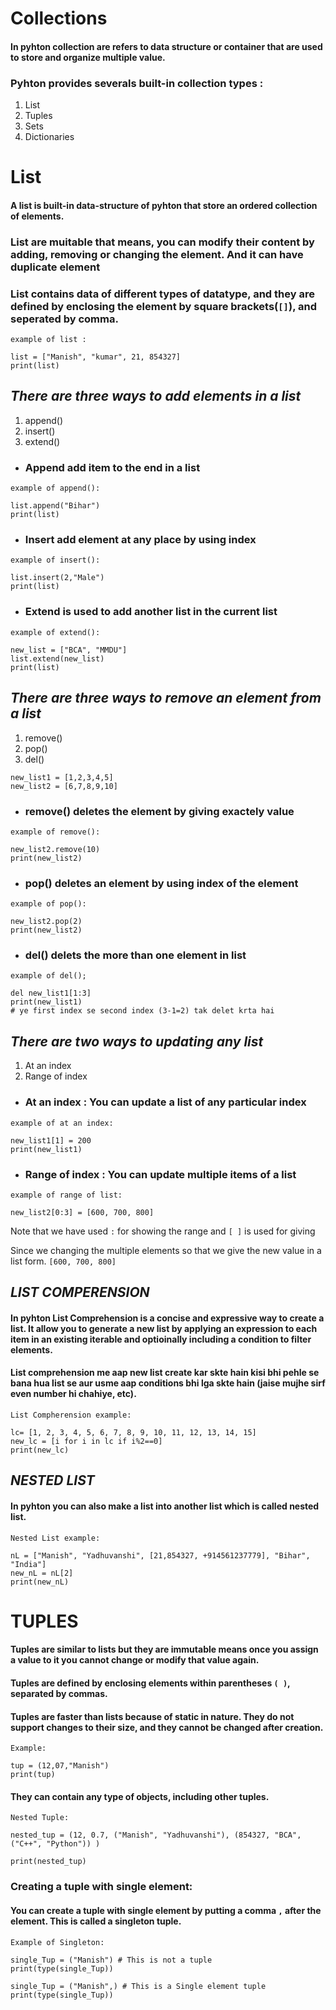 # Collections
#### In pyhton **collection**  are refers to data structure or container that are used to store and organize multiple value.
### Pyhton provides severals built-in collection types :
1. List
2. Tuples
3. Sets
4. Dictionaries

# List
#### A list is built-in data-structure of pyhton that store an ordered collection of elements.
### List are muitable that means, you can modify their content by adding, removing or changing the element. And it can have duplicate element
### List contains data of different types of datatype, and they are defined by enclosing the element by square brackets(`[]`), and seperated by comma.

```
example of list :

list = ["Manish", "kumar", 21, 854327]
print(list)
```

## *There are three ways to add elements in a list*
1. append()
2. insert()
3. extend()

- ### Append add item to the end in a list
```
example of append():

list.append("Bihar")
print(list)
```


- ### Insert add element at any place by using index
```
example of insert():

list.insert(2,"Male")
print(list)
```

- ### Extend is used to add another list in the current list
```
example of extend():

new_list = ["BCA", "MMDU"]
list.extend(new_list)
print(list)
```


## *There are three ways to remove an element from a list*
1. remove()
2. pop()
3. del()

```
new_list1 = [1,2,3,4,5]
new_list2 = [6,7,8,9,10]
```
- ### remove() deletes the element by giving exactely value
```
example of remove():

new_list2.remove(10)
print(new_list2)
```

- ### pop() deletes an element by using index of the element
```
example of pop():

new_list2.pop(2)
print(new_list2)
```

- ### del() delets the more than one element in list

```
example of del();

del new_list1[1:3]
print(new_list1)
# ye first index se second index (3-1=2) tak delet krta hai
```


## *There are two ways to updating any list*
1. At an index
2. Range of index

- ### At an index : You can update a list of any particular index
```
example of at an index:

new_list1[1] = 200
print(new_list1)
```

- ### Range of index : You can update multiple items of a list
```
example of range of list:

new_list2[0:3] = [600, 700, 800]
```
Note that we have used `:` for showing the range and `[ ]` is used for giving

Since we changing the multiple elements so that we give the new value in a list form. `[600, 700, 800]`



## _LIST COMPERENSION_
#### In pyhton **List Comprehension** is a concise and expressive way to create a list. It allow you to generate a new list by applying an expression to each item in an existing iterable and optioinally including a condition to filter elements.

#### List comprehension me aap new list create kar skte hain kisi bhi pehle se bana hua list se aur usme aap conditions bhi lga skte hain (jaise mujhe sirf even number hi chahiye, etc).

```
List Compherension example:

lc= [1, 2, 3, 4, 5, 6, 7, 8, 9, 10, 11, 12, 13, 14, 15]
new_lc = [i for i in lc if i%2==0]
print(new_lc)
```

## _NESTED LIST_
#### In pyhton you can also make a list into another list which is called **nested list**.

```
Nested List example:

nL = ["Manish", "Yadhuvanshi", [21,854327, +914561237779], "Bihar", "India"]
new_nL = nL[2]
print(new_nL)
```

# TUPLES
#### Tuples are similar to lists but they are immutable means once you assign a value to it you cannot change or modify that value again.
#### Tuples are defined by enclosing elements within parentheses  `( )`, separated by commas. 

#### Tuples are faster than lists because of static in nature. They do not support changes to their size, and they cannot be changed after creation.

```
Example:

tup = (12,07,"Manish")
print(tup)
```

#### They can contain any type of objects, including other tuples.
```
Nested Tuple:

nested_tup = (12, 0.7, ("Manish", "Yadhuvanshi"), (854327, "BCA", ("C++", "Python")) )

print(nested_tup)
```

### Creating a tuple with single element:
#### You can create a tuple with single element by putting a comma `,` after the element. This is called a singleton tuple.

```
Example of Singleton:

single_Tup = ("Manish") # This is not a tuple 
print(type(single_Tup))

single_Tup = ("Manish",) # This is a Single element tuple
print(type(single_Tup))
```




